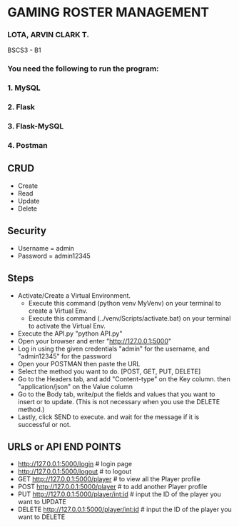 # GAMING ROSTER MANAGEMENT

### LOTA, ARVIN CLARK T. 
BSCS3 - B1

### You need the following to run the program:
### 1. MySQL
### 2. Flask
### 3. Flask-MySQL
### 4. Postman

## CRUD
- Create
- Read
- Update
- Delete

## Security
- Username = admin
- Password = admin12345

## Steps
- Activate/Create a Virtual Environment.
  - Execute this command (python venv MyVenv) on your terminal to create a Virtual Env.
  - Execute this command (../venv/Scripts/activate.bat) on your terminal to activate the Virtual Env.
- Execute the API.py "python API.py"
- Open your browser and enter "http://127.0.0.1:5000"
- Log in using the given credentials "admin" for the username, and "admin12345" for the password
- Open your POSTMAN then paste the URL
- Select the method you want to do. [POST, GET, PUT, DELETE]
- Go to the Headers tab, and add "Content-type" on the Key column. then "application/json" on the Value column
- Go to the Body tab, write/put the fields and values that you want to insert or to update. (This is not necessary when you use the DELETE method.)
- Lastly, click SEND to execute. and wait for the message if it is successful or not.

## URLS or API END POINTS
- http://127.0.0.1:5000/login # login page
- http://127.0.0.1:5000/logout # to logout
- GET http://127.0.0.1:5000/player # to view all the Player profile
- POST http://127.0.0.1:5000/player # to add another Player profile
- PUT http://127.0.0.1:5000/player/int:id # input the ID of the player you want to UPDATE 
- DELETE http://127.0.0.1:5000/player/int:id # input the ID of the player you want to DELETE
